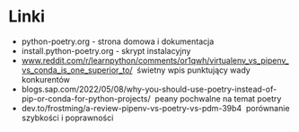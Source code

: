 # Linki
* python-poetry.org - strona domowa i dokumentacja
* install.python-poetry.org - skrypt instalacyjny
* www.reddit.com/r/learnpython/comments/or1qwh/virtualenv_vs_pipenv_vs_conda_is_one_superior_to/  świetny wpis punktujący wady konkurentów
* blogs.sap.com/2022/05/08/why-you-should-use-poetry-instead-of-pip-or-conda-for-python-projects/  peany pochwalne na temat poetry
* dev.to/frostming/a-review-pipenv-vs-poetry-vs-pdm-39b4  porównanie szybkości i poprawności

